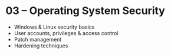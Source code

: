 # 03 – Operating System Security

- Windows & Linux security basics  
- User accounts, privileges & access control  
- Patch management  
- Hardening techniques  
